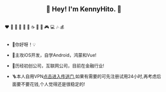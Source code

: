 <h2 align="center">👋 Hey! I'm KennyHito. 🐘</h2>
<br />
❤️ 🍦 🍓 🍉 🍋 🥛 ☕ 🍗 🍟 🎮 💻 🎶 💰
<br />
<br />

- 🔭你好呀！💡

- 🤔主攻iOS开发，自学Android，鸿蒙和Vue!

- 🍋历经初创公司，互联网公司，目前在金融行业!

- 🪜本人自用VPN[点击进入传送门](https://goooo.huajic.cfd/auth/register?code=d39H),如果有需要的可先注册试用24小时,再考虑后面要不要花钱,个人觉得还是很稳定的! 

